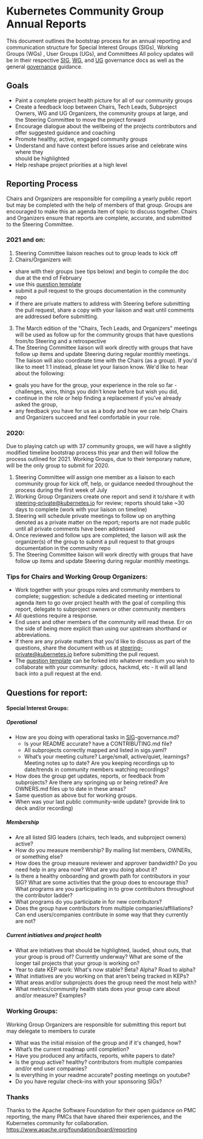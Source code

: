 # Kubernetes Community Group Annual Reports

This document outlines the bootstrap process for an annual reporting and
communication structure for Special Interest Groups (SIGs), Working Groups (WGs)
, User Groups (UGs), and Committees
All policy updates will be in their respective [SIG], [WG], and [UG]
 governance docs as well as the general [governance] guidance.

## Goals
- Paint a complete project health picture for all of our community groups
- Create a feedback loop between Chairs, Tech Leads, Subproject Owners, WG and
UG Organizers, the community groups at large, and the Steering
Committee to move the project forward  
- Encourage dialogue about the wellbeing of the projects contributors and offer
suggested guidance and coaching
- Promote healthy, active, engaged community groups  
- Understand and have context before issues arise and celebrate wins where they  
should be highlighted  
- Help reshape project priorities at a high level

## Reporting Process  

Chairs and Organizers are responsible for compiling a yearly public report but
may be completed with the help of members of that group. Groups are encouraged
to make this an agenda item of topic to discuss together. Chairs and Organizers
ensure that reports are complete, accurate, and submitted to the Steering
Committee.

### 2021 and on:
1. Steering Committee liaison reaches out to group leads to kick off
2. Chairs/Organizers will:
  - share with their groups (see tips below) and begin to 
compile the doc due at the end of February 
  - use this [question template]
  - submit a pull request to the groups documentation in the community repo
  - if there are private matters to address with Steering before submitting the 
pull request, share a copy with your liaison and wait until comments are
addressed before submitting.
3. The March edition of the "Chairs, Tech Leads, and Organizers" meetings will 
be used as follow up for the community groups that have questions from/to 
Steering and a retrospective
4. The Steering Committee liaison will work directly with groups that have 
follow up items and update Steering during regular monthly meetings. The liaison
will also coordinate time with the Chairs (as a group). If you'd like to meet 
1:1 instead, please let your liaison know.
We'd like to hear about the following:  
  - goals you have for the group, your experience in the role so far - 
  challenges, wins, things you didn’t know before but wish you did, 
  - continue in the role or help finding a replacement if you've already asked 
  the group, 
  - any feedback you have for us as a body and how we can help Chairs and 
Organizers succeed and feel comfortable in your role. 

### 2020:
Due to playing catch up with 37 community groups, we will have a slightly
modified timeline bootstrap process this year and then will follow the process
outlined for 2021. Working Groups, due to their temporary nature, will be the 
only group to submit for 2020.   

1. Steering Committee will assign one member as a liaison to each community 
group for kick off, help, or guidance needed throughout the process during the 
first week of July
2. Working Group Organizers create one report and send it to/share it with 
steering-private@kubernetes.io for review; reports should take ~30 days to 
complete (work with your liaison on timeline)
3. Steering will schedule private meetings to follow up on anything denoted as
a private matter on the report; reports are not made public until all private
comments have been addressed
4. Once reviewed and follow ups are completed, the liaison will ask the 
organizer(s) of the group to submit a pull request to that groups documentation 
in the community repo
5. The Steering Committee liaison will work directly with groups that have 
follow up items and update Steering during regular monthly meetings. 

### Tips for Chairs and Working Group Organizers:      
- Work together with your groups roles and community members to complete;
suggestion: schedule a dedicated meeting or intentional agenda item to go over 
project health with the goal of compiling this report, delegate to subproject
owners or other community members
- All questions require a response. 
- End users and other members of the community will read these. Err on the side
of being more explicit than using our upstream shorthand or abbreviations. 
- If there are any private matters that you'd like to discuss as part of the
questions, share the document with us at steering-private@kubernetes.io before 
submitting the pull request. 
- The [question template] can be forked into whatever medium you wish to
collaborate with your community: gdocs, hackmd, etc - it will all land back into
a pull request at the end. 

## Questions for report:

#### Special Interest Groups:
##### Operational 
- How are you doing with operational tasks in [SIG]-governance.md?
  - Is your README accurate? have a CONTRIBUTING.md file?
  - All subprojects correctly mapped and listed in sigs.yaml?
  - What’s your meeting culture? Large/small, active/quiet, learnings? Meeting 
  notes up to date? Are you keeping recordings up to date/trends in community 
  members watching recordings?
- How does the group get updates, reports, or feedback from subprojects? Are 
there any springing up or being retired? Are OWNERS.md files up to date in these
 areas?
- Same question as above but for working groups.
- When was your last public community-wide update? (provide link to deck and/or
 recording)

##### Membership
- Are all listed SIG leaders (chairs, tech leads, and subproject owners) active?
- How do you measure membership? By mailing list members, OWNERs, or something
else?
- How does the group measure reviewer and approver bandwidth? Do you need help
in any area now? What are you doing about it?
- Is there a healthy onboarding and growth path for contributors in your SIG?
What are some activities that the group does to encourage this? What programs
are you participating in to grow contributors throughout the contributor ladder?
- What programs do you participate in for new contributors?
- Does the group have contributors from multiple companies/affiliations? Can end
 users/companies contribute in some way that they currently are not?

##### Current initiatives and project health
- What are initiatives that should be highlighted, lauded, shout outs, that
your group is proud of? Currently underway? What are some of the longer tail
projects that your group is working on?
- Year to date KEP work: What's now stable? Beta? Alpha? Road to alpha?
- What initiatives are you working on that aren't being tracked in KEPs?
- What areas and/or subprojects does the group need the most help with?
- What metrics/community health stats does your group care about and/or measure?
Examples?     

### Working Groups:
Working Group Organizers are responsible for submitting this report but may
delegate to members to curate  
- What was the initial mission of the group and if it's changed, how?
- What’s the current roadmap until completion?
- Have you produced any artifacts, reports, white papers to date?
- Is the group active? healthy? contributors from multiple companies and/or end
user companies?
- Is everything in your readme accurate? posting meetings on youtube?
- Do you have regular check-ins with your sponsoring SIGs?


### Thanks   
Thanks to the Apache Software Foundation for their open guidance on PMC 
reporting, the many PMCs that have shared their experiences, and the Kubernetes
community for collaboration.
https://www.apache.org/foundation/board/reporting


[SIG]: https://git.k8s.io/community/committee-steering/governance/sig-governance.md
[WG]: https://git.k8s.io/community/committee-steering/governance/wg-governance.md
[UG]: https://git.k8s.io/community/committee-steering/governance/ug-governance.md
[governance]: https://git.k8s.io/community/governance.md
[question template]: https://docs.google.com/document/d/1HeABRzhgF9NNpM0xGKLDhhc6bRfQuulsIsb59AjyS9M/edit#
